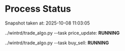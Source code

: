# Process Status

Snapshot taken at: 2025-10-08 11:03:05

../wintrd/trade_algo.py --task price_update: **RUNNING**

../wintrd/trade_algo.py --task buy_sell: **RUNNING**

